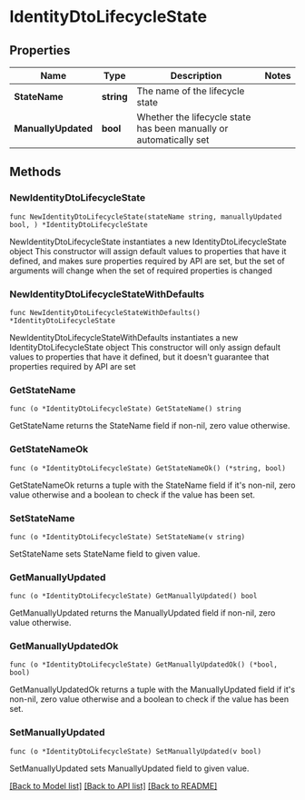 # IdentityDtoLifecycleState

## Properties

Name | Type | Description | Notes
------------ | ------------- | ------------- | -------------
**StateName** | **string** | The name of the lifecycle state | 
**ManuallyUpdated** | **bool** | Whether the lifecycle state has been manually or automatically set | 

## Methods

### NewIdentityDtoLifecycleState

`func NewIdentityDtoLifecycleState(stateName string, manuallyUpdated bool, ) *IdentityDtoLifecycleState`

NewIdentityDtoLifecycleState instantiates a new IdentityDtoLifecycleState object
This constructor will assign default values to properties that have it defined,
and makes sure properties required by API are set, but the set of arguments
will change when the set of required properties is changed

### NewIdentityDtoLifecycleStateWithDefaults

`func NewIdentityDtoLifecycleStateWithDefaults() *IdentityDtoLifecycleState`

NewIdentityDtoLifecycleStateWithDefaults instantiates a new IdentityDtoLifecycleState object
This constructor will only assign default values to properties that have it defined,
but it doesn't guarantee that properties required by API are set

### GetStateName

`func (o *IdentityDtoLifecycleState) GetStateName() string`

GetStateName returns the StateName field if non-nil, zero value otherwise.

### GetStateNameOk

`func (o *IdentityDtoLifecycleState) GetStateNameOk() (*string, bool)`

GetStateNameOk returns a tuple with the StateName field if it's non-nil, zero value otherwise
and a boolean to check if the value has been set.

### SetStateName

`func (o *IdentityDtoLifecycleState) SetStateName(v string)`

SetStateName sets StateName field to given value.


### GetManuallyUpdated

`func (o *IdentityDtoLifecycleState) GetManuallyUpdated() bool`

GetManuallyUpdated returns the ManuallyUpdated field if non-nil, zero value otherwise.

### GetManuallyUpdatedOk

`func (o *IdentityDtoLifecycleState) GetManuallyUpdatedOk() (*bool, bool)`

GetManuallyUpdatedOk returns a tuple with the ManuallyUpdated field if it's non-nil, zero value otherwise
and a boolean to check if the value has been set.

### SetManuallyUpdated

`func (o *IdentityDtoLifecycleState) SetManuallyUpdated(v bool)`

SetManuallyUpdated sets ManuallyUpdated field to given value.



[[Back to Model list]](../README.md#documentation-for-models) [[Back to API list]](../README.md#documentation-for-api-endpoints) [[Back to README]](../README.md)


